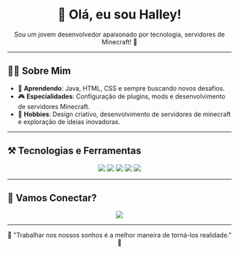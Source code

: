 <h1 align="center">👋 Olá, eu sou Halley!</h1>

<p align="center">
Sou um jovem desenvolvedor apaixonado por tecnologia, servidores de Minecraft! 🚀
</p>

---

## 🧑‍💻 Sobre Mim

- 🌱 **Aprendendo**: Java, HTML, CSS e sempre buscando novos desafios.
- 🎮 **Especialidades**: Configuração de plugins, mods e desenvolvimento de servidores Minecraft.
- 🎨 **Hobbies**: Design criativo, desenvolvimento de servidores de minecraft e exploração de ideias inovadoras.  

---

## ⚒️ Tecnologias e Ferramentas

<p align="center">
  <img src="https://img.shields.io/badge/Java-ED8B00?style=for-the-badge&logo=java&logoColor=white" />
  <img src="https://img.shields.io/badge/HTML-E34F26?style=for-the-badge&logo=html5&logoColor=white" />
  <img src="https://img.shields.io/badge/CSS-1572B6?style=for-the-badge&logo=css3&logoColor=white" />
  <img src="https://img.shields.io/badge/VS%20Code-007ACC?style=for-the-badge&logo=visual-studio-code&logoColor=white" />
  <img src="https://img.shields.io/badge/Pterodactyl-5865F2?style=for-the-badge&logo=pterodactyl&logoColor=white" />
</p>

---

## 🚀 Vamos Conectar?

<p align="center">
  <a href="https://discord.gg/bBXDq7bsmr" target="_blank">
    <img src="https://img.shields.io/badge/Discord-5865F2?style=for-the-badge&logo=discord&logoColor=white" />
  </a>
</p>

---

<p align="center">
  🌟 "Trabalhar nos nossos sonhos é a melhor maneira de torná-los realidade." 🌟
</p>
